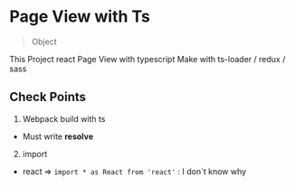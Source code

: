 # Page View with Ts

> Object

This Project react Page View with typescript
Make with ts-loader / redux / sass

## Check Points

1. Webpack build with ts
 - Must write **resolve**

2. import
 - react => `import * as React from 'react'` : I don`t know why

